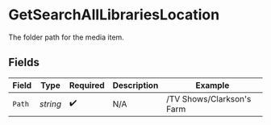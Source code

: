 # GetSearchAllLibrariesLocation

The folder path for the media item.


## Fields

| Field                     | Type                      | Required                  | Description               | Example                   |
| ------------------------- | ------------------------- | ------------------------- | ------------------------- | ------------------------- |
| `Path`                    | *string*                  | :heavy_check_mark:        | N/A                       | /TV Shows/Clarkson's Farm |